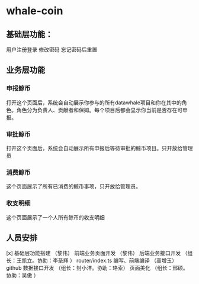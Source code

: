 # whale-coin

## 基础层功能：
用户注册登录
修改密码
忘记密码后重置
## 业务层功能
### 申报鲸币
打开这个页面后，系统会自动展示你参与的所有datawhale项目和你在其中的角色。角色分为负责人、贡献者和保姆。每个项目后都会显示你当前是否存在可申报。

### 审批鲸币
打开这个页面后，系统会自动展示所有申报后等待审批的鲸币项目。只开放给管理员

### 消费鲸币
这个页面展示了所有已消费的鲸币事项，只开放给管理员。

### 收支明细
这个页面展示了一个人所有鲸币的收支明细

## 人员安排
[x] 基础层功能搭建 （黎伟）
前端业务页面开发 （黎伟）
后端业务接口开发 （组长：王凯立。协助：李圣辉 ）
router/index.ts 编写、前端编译 （高增玉）
github 数据接口开发 （组长：封小洋。协助：珞索）
页面美化 （组长：邢硕。协助：吴傲 ）
